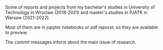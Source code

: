Some of reports and projects from my bachelor's studies in University of Technology in Wroclaw (2018-2021) and master's studies in PJATK in Warsaw (2021-2022). 

Most of them are in jupyter notebooks or pdf reporst, so they are available to preview.

The commit messages inform about the main issue of research. 
